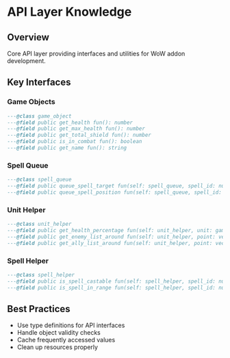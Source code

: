 # API Layer Knowledge

## Overview
Core API layer providing interfaces and utilities for WoW addon development.

## Key Interfaces

### Game Objects
```lua
---@class game_object
---@field public get_health fun(): number
---@field public get_max_health fun(): number
---@field public get_total_shield fun(): number
---@field public is_in_combat fun(): boolean
---@field public get_name fun(): string
```

### Spell Queue
```lua
---@class spell_queue
---@field public queue_spell_target fun(self: spell_queue, spell_id: number, target: game_object, priority: number, message?: string): nil
---@field public queue_spell_position fun(self: spell_queue, spell_id: number, position: vec3, priority: number, message?: string): nil
```

### Unit Helper
```lua
---@class unit_helper
---@field public get_health_percentage fun(self: unit_helper, unit: game_object): number
---@field public get_enemy_list_around fun(self: unit_helper, point: vec3, range: number): table<game_object>
---@field public get_ally_list_around fun(self: unit_helper, point: vec3, range: number): table<game_object>
```

### Spell Helper
```lua
---@class spell_helper
---@field public is_spell_castable fun(self: spell_helper, spell_id: number, caster: game_object, target: game_object): boolean
---@field public is_spell_in_range fun(self: spell_helper, spell_id: number, target: game_object): boolean
```

## Best Practices
- Use type definitions for API interfaces
- Handle object validity checks
- Cache frequently accessed values
- Clean up resources properly
